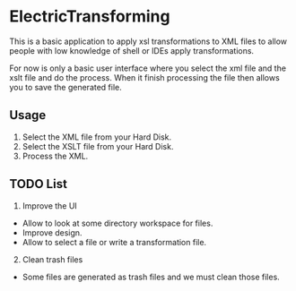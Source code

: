 # ElectricTransforming

This is a basic application to apply xsl transformations to XML files to allow people with low knowledge of shell or IDEs apply transformations.

For now is only a basic user interface where you select the xml file and the xslt file and do the process. When it finish processing the file then allows you to save the generated file.

## Usage

1. Select the XML file from your Hard Disk.
2. Select the XSLT file from your Hard Disk.
3. Process the XML.

## TODO List

1. Improve the UI
  * Allow to look at some directory workspace for files.
  * Improve design.
  * Allow to select a file or write a transformation file.
2. Clean trash files
  * Some files are generated as trash files and we must clean those files.
